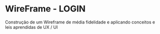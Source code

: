 # WireFrame - LOGIN
Construção de um Wireframe de média fidelidade e aplicando conceitos e leis aprendidas de UX / UI
